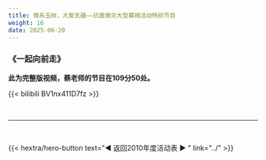 ```yaml
---
title: 情系玉树，大爱无疆——抗震救灾大型募捐活动特别节目
weight: 16
date: 2025-06-20
---
```


### 《一起向前走》

**此为完整版视频，蔡老师的节目在109分50处。**

{{< bilibili BV1nx411D7fz >}}




<br>
<hr>
<br>

{{< hextra/hero-button text="◀ 返回2010年度活动表 ▶ " link="../" >}}